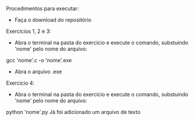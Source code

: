 Procedimentos para executar:
- Faça o download do repositório

Exercicios 1, 2 e 3:
- Abra o terminal na pasta do exercício e execute o comando, substuindo 'nome' pelo nome do arquivo:

gcc 'nome'.c -o 'nome'.exe
- Abra o arquivo .exe

Exercicio 4:
- Abra o terminal na pasta do exercício e execute o comando, substuindo 'nome' pelo nome do arquivo:

python 'nome'.py
Já foi adicionado um arquivo de texto


